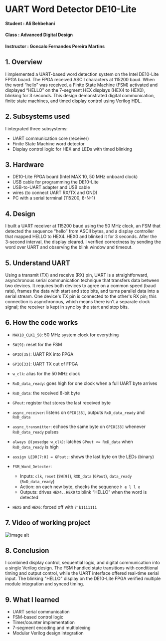 # UART Word Detector  DE10-Lite

#### Student : Ali Behbehani
#### Class : Advanced Digital Design
#### Instructor : Goncalo Fernandes Pereira Martins

## 1. Overview
I implemented a UART-based word detection system on the Intel DE10-Lite FPGA board. The FPGA received ASCII characters at 115200 baud. When the word “hello” was received, a Finite State Machine (FSM) activated and displayed “HELLO” on the 7-segment HEX displays (HEX4 to HEX0), blinking for 3 seconds. This design demonstrated digital communication, finite state machines, and timed display control using Verilog HDL.

## 2. Subsystems used
I integrated three subsystems:
- UART communication core (receiver)
- Finite State Machine word detector
- Display control logic for HEX and LEDs with timed blinking

## 3. Hardware 
- DE10-Lite FPGA board (Intel MAX 10, 50 MHz onboard clock)
- USB cable for programming the DE10-Lite
- USB-to-UART adapter and USB cable
-  wires (to connect UART RX/TX and GND)
- PC with a serial terminal (115200, 8-N-1)

## 4. Design 
I built a UART receiver at 115200 baud using the 50 MHz clock, an FSM that detected the sequence “hello” from ASCII bytes, and a display controller that mapped HELLO to HEX4..HEX0 and blinked it for 3 seconds. After the 3-second interval, the display cleared. I verified correctness by sending the word over UART and observing the blink window and timeout.


## 5. Understand UART

Using a transmit (TX) and receive (RX) pin, UART is a straightforward, asynchronous serial communication technique that transfers data between two devices.  It requires both devices to agree on a common speed (baud rate), frames the data with start and stop bits, and turns parallel data into a serial stream.  One device's TX pin is connected to the other's RX pin; this connection is asynchronous, which means there isn't a separate clock signal; the receiver is kept in sync by the start and stop bits.

## 6. How the code works

- `MAX10_CLK1_50`: 50 MHz system clock for everything  
- `SW[9]`: reset for the FSM  
- `GPIO[35]`: UART RX into FPGA  
- `GPIO[33]`: UART TX out of FPGA

- `w_clk`: alias for the 50 MHz clock  
- `RxD_data_ready`: goes high for one clock when a full UART byte arrives  
- `RxD_data`: the received 8-bit byte  
- `GPout`: register that stores the last received byte

- `async_receiver`: listens on `GPIO[35]`, outputs `RxD_data_ready` and `RxD_data`  
- `async_transmitter`: echoes the same byte on `GPIO[33]` whenever `RxD_data_ready` pulses

- `always @(posedge w_clk)`: latches `GPout <= RxD_data` when `RxD_data_ready` is high  
- `assign LEDR[7:0] = GPout;`: shows the last byte on the LEDs (binary)

- `FSM_Word_Detecter`:
  - Inputs: `clk`, `reset` (`SW[9]`), `RXD_data` (`GPout`), `data_ready` (`RxD_data_ready`)
  - Action: on each new byte, checks the sequence `h e l l o`
  - Outputs: drives `HEX4..HEX0` to blink “HELLO” when the word is detected

- `HEX5` and `HEX6`: forced off with `7'b1111111`


## 7. Video of working project


![image alt](https://github.com/AMB0000/AdvancedDigitalDesign/blob/e0aa5990af43b917c48811a6d1d9ad414f2fd596/Lab_07/lab07gifALIB.gif)

## 8. Conclusion

I combined display control, sequential logic, and digital communication into a single Verilog design.  The FSM handled state transitions with conditional timing and output control, while the UART interface offered real-time serial input.  The blinking "HELLO" display on the DE10-Lite FPGA verified multiple module integration and synced timing.

## 9. What I learned 
- UART serial communication
- FSM-based control logic
- Timer/counter implementation
- 7-segment encoding and multiplexing
- Modular Verilog design integration
